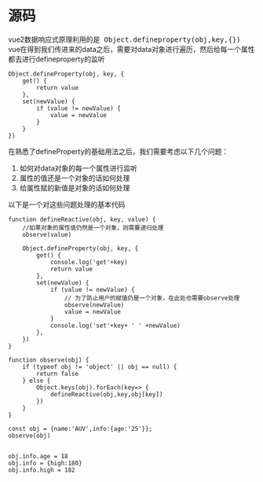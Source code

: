 # 源码

vue2数据响应式原理利用的是<kbd> Object.defineproperty(obj,key,{}) </kbd> vue在得到我们传进来的data之后，需要对data对象进行遍历，然后给每一个属性都去进行defineproperty的监听 
```
Object.defineProperty(obj, key, {
    get() {
        return value
    },
    set(newValue) {
        if (value != newValue) {
            value = newValue
        }
    }
})
```

在熟悉了defineProperty的基础用法之后，我们需要考虑以下几个问题：
1.  如何对data对象的每一个属性进行监听
2.  属性的值还是一个对象的话如何处理
3.  给属性赋的新值是对象的话如何处理
 
以下是一个对这些问题处理的基本代码  

```
function defineReactive(obj, key, value) {
    //如果对象的属性值仍然是一个对象，则需要递归处理
    observe(value)

    Object.defineProperty(obj, key, {
        get() {
            console.log('get'+key)
            return value
        },
        set(newValue) {
            if (value != newValue) {
                // 为了防止用户的赋值仍是一个对象，在此处也需要observe处理
                observe(newValue)
                value = newValue
            }
            console.log('set'+key+ ' ' +newValue)
        },
    })
}

function observe(obj) {
    if (typeof obj != 'object' || obj == null) {
        return false
    } else {
        Object.keys(obj).forEach(key=> {
            defineReactive(obj,key,obj[key])
        })
    }
}

const obj = {name:'AUV',info:{age:'25'}};
observe(obj)


obj.info.age = 18
obj.info = {high:180}
obj.info.high = 182

```